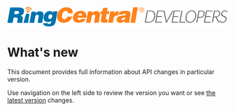 [![RingCentral](img/ringcentral-developers_1000x89.png)](https://developers.ringcentral.com/)

# What's new

This document provides full information about API changes in particular version.

Use navigation on the left side to review the version you want or see [the latest version](1_0_40.md) changes.
